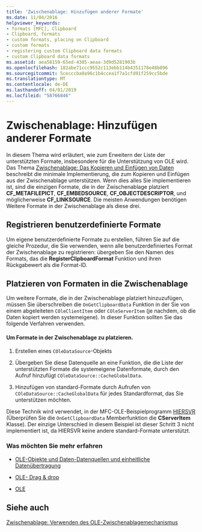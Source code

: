 ```yaml
---
title: 'Zwischenablage: Hinzufügen anderer Formate'
ms.date: 11/04/2016
helpviewer_keywords:
- formats [MFC], Clipboard
- Clipboard, formats
- custom formats, placing on Clipboard
- custom formats
- registering custom Clipboard data formats
- custom Clipboard data formats
ms.assetid: aea58159-65ed-4385-aeaa-3d9d5281903b
ms.openlocfilehash: 182abe71ccc9552c113ebb114b4351178e48b096
ms.sourcegitcommit: 5cecccba0a96c1b4ccea1f7a1cfd91f259cc5bde
ms.translationtype: MT
ms.contentlocale: de-DE
ms.lasthandoff: 04/01/2019
ms.locfileid: "58766846"
---
```

# <a name="clipboard-adding-other-formats"></a>Zwischenablage: Hinzufügen anderer Formate

In diesem Thema wird erläutert, wie zum Erweitern der Liste der unterstützten Formate, insbesondere für die Unterstützung von OLE wird. Das Thema [Zwischenablage: Das Kopieren und Einfügen von Daten](../mfc/clipboard-copying-and-pasting-data.md) beschreibt die minimale Implementierung, die zum Kopieren und Einfügen aus der Zwischenablage unterstützen. Wenn dies alles Sie implementieren ist, sind die einzigen Formate, die in der Zwischenablage platziert **CF_METAFILEPICT**, **CF_EMBEDSOURCE**, **CF_OBJECTDESCRIPTOR**, und möglicherweise **CF_LINKSOURCE**. Die meisten Anwendungen benötigen Weitere Formate in der Zwischenablage als diese drei.

##  <a name="_core_registering_custom_formats"></a> Registrieren benutzerdefinierte Formate

Um eigene benutzerdefinierte Formate zu erstellen, führen Sie auf die gleiche Prozedur, die Sie verwenden, wenn alle benutzerdefiniertes Format der Zwischenablage zu registrieren: übergeben Sie den Namen des Formats, das die **RegisterClipboardFormat** Funktion und ihren Rückgabewert als die Format-ID.

##  <a name="_core_placing_formats_on_the_clipboard"></a> Platzieren von Formaten in die Zwischenablage

Um weitere Formate, die in der Zwischenablage platziert hinzuzufügen, müssen Sie überschreiben die `OnGetClipboardData` Funktion in der Sie von einem abgeleiteten `COleClientItem` oder `COleServerItem` (je nachdem, ob die Daten kopiert werden systemeigene). In dieser Funktion sollten Sie das folgende Verfahren verwenden.

#### <a name="to-place-formats-on-the-clipboard"></a>Um Formate in der Zwischenablage zu platzieren.

1. Erstellen eines `COleDataSource`-Objekts

1. Übergeben Sie diese Datenquelle an eine Funktion, die die Liste der unterstützten Formate die systemeigene Datenformate, durch den Aufruf hinzufügt `COleDataSource::CacheGlobalData`.

1. Hinzufügen von standard-Formate durch Aufrufen von `COleDataSource::CacheGlobalData` für jedes Standardformat, das Sie unterstützen möchten.

Diese Technik wird verwendet, in der MFC-OLE-Beispielprogramm [HIERSVR](../overview/visual-cpp-samples.md) (Überprüfen Sie die `OnGetClipboardData` Memberfunktion die **CServerItem** Klasse). Der einzige Unterschied in diesem Beispiel ist dieser Schritt 3 nicht implementiert ist, da HIERSVR keine andere standard-Formate unterstützt.

### <a name="what-do-you-want-to-know-more-about"></a>Was möchten Sie mehr erfahren

- [OLE-Objekte und Daten-Datenquellen und einheitliche Datenübertragung](../mfc/data-objects-and-data-sources-ole.md)

- [OLE- Drag & drop](../mfc/drag-and-drop-ole.md)

- [OLE](../mfc/ole-background.md)

## <a name="see-also"></a>Siehe auch

[Zwischenablage: Verwenden des OLE-Zwischenablagemechanismus](../mfc/clipboard-using-the-ole-clipboard-mechanism.md)

